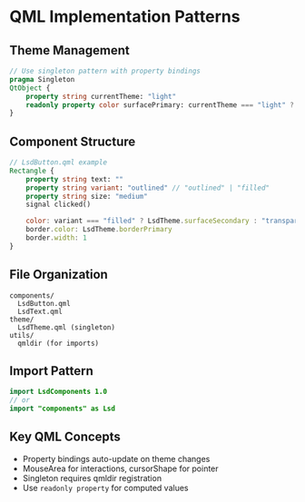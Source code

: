 # QML Implementation Patterns

## Theme Management

```qml
// Use singleton pattern with property bindings
pragma Singleton
QtObject {
    property string currentTheme: "light"
    readonly property color surfacePrimary: currentTheme === "light" ? "#ffffff" : "#000000"
}
```

## Component Structure

```qml
// LsdButton.qml example
Rectangle {
    property string text: ""
    property string variant: "outlined" // "outlined" | "filled"
    property string size: "medium"
    signal clicked()

    color: variant === "filled" ? LsdTheme.surfaceSecondary : "transparent"
    border.color: LsdTheme.borderPrimary
    border.width: 1
}
```

## File Organization

```
components/
  LsdButton.qml
  LsdText.qml
theme/
  LsdTheme.qml (singleton)
utils/
  qmldir (for imports)
```

## Import Pattern

```qml
import LsdComponents 1.0
// or
import "components" as Lsd
```

## Key QML Concepts

- Property bindings auto-update on theme changes
- MouseArea for interactions, cursorShape for pointer
- Singleton requires qmldir registration
- Use `readonly property` for computed values
